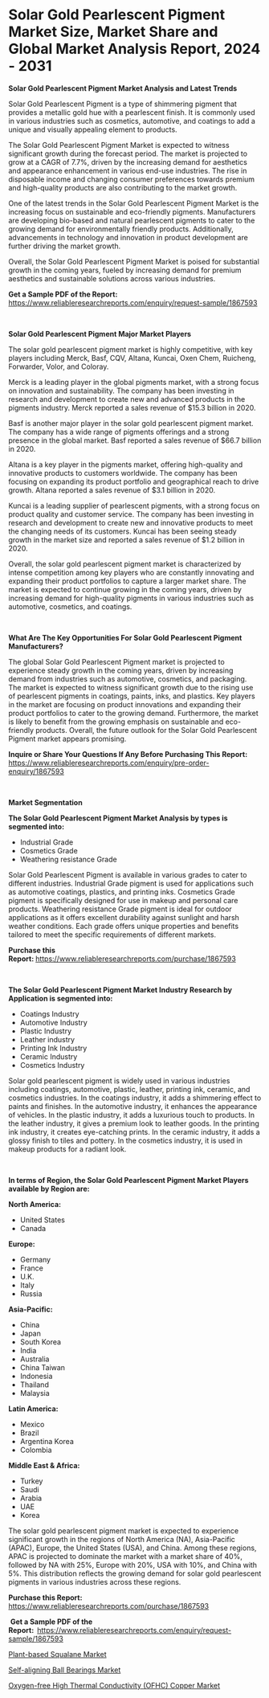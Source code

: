 <p><h1>Solar Gold Pearlescent Pigment Market Size, Market Share and Global Market Analysis Report, 2024 - 2031</h1></p><p><strong>Solar Gold Pearlescent Pigment Market Analysis and Latest Trends</strong></p>
<p><p>Solar Gold Pearlescent Pigment is a type of shimmering pigment that provides a metallic gold hue with a pearlescent finish. It is commonly used in various industries such as cosmetics, automotive, and coatings to add a unique and visually appealing element to products.</p><p>The Solar Gold Pearlescent Pigment Market is expected to witness significant growth during the forecast period. The market is projected to grow at a CAGR of 7.7%, driven by the increasing demand for aesthetics and appearance enhancement in various end-use industries. The rise in disposable income and changing consumer preferences towards premium and high-quality products are also contributing to the market growth.</p><p>One of the latest trends in the Solar Gold Pearlescent Pigment Market is the increasing focus on sustainable and eco-friendly pigments. Manufacturers are developing bio-based and natural pearlescent pigments to cater to the growing demand for environmentally friendly products. Additionally, advancements in technology and innovation in product development are further driving the market growth.</p><p>Overall, the Solar Gold Pearlescent Pigment Market is poised for substantial growth in the coming years, fueled by increasing demand for premium aesthetics and sustainable solutions across various industries.</p></p>
<p><strong>Get a Sample PDF of the Report:&nbsp;</strong> <a href="https://www.reliableresearchreports.com/enquiry/request-sample/1867593">https://www.reliableresearchreports.com/enquiry/request-sample/1867593</a></p>
<p>&nbsp;</p>
<p><strong>Solar Gold Pearlescent Pigment Major Market Players</strong></p>
<p><p>The solar gold pearlescent pigment market is highly competitive, with key players including Merck, Basf, CQV, Altana, Kuncai, Oxen Chem, Ruicheng, Forwarder, Volor, and Coloray. </p><p>Merck is a leading player in the global pigments market, with a strong focus on innovation and sustainability. The company has been investing in research and development to create new and advanced products in the pigments industry. Merck reported a sales revenue of $15.3 billion in 2020.</p><p>Basf is another major player in the solar gold pearlescent pigment market. The company has a wide range of pigments offerings and a strong presence in the global market. Basf reported a sales revenue of $66.7 billion in 2020.</p><p>Altana is a key player in the pigments market, offering high-quality and innovative products to customers worldwide. The company has been focusing on expanding its product portfolio and geographical reach to drive growth. Altana reported a sales revenue of $3.1 billion in 2020.</p><p>Kuncai is a leading supplier of pearlescent pigments, with a strong focus on product quality and customer service. The company has been investing in research and development to create new and innovative products to meet the changing needs of its customers. Kuncai has been seeing steady growth in the market size and reported a sales revenue of $1.2 billion in 2020.</p><p>Overall, the solar gold pearlescent pigment market is characterized by intense competition among key players who are constantly innovating and expanding their product portfolios to capture a larger market share. The market is expected to continue growing in the coming years, driven by increasing demand for high-quality pigments in various industries such as automotive, cosmetics, and coatings.</p></p>
<p>&nbsp;</p>
<p><strong>What Are The Key Opportunities For Solar Gold Pearlescent Pigment Manufacturers?</strong></p>
<p><p>The global Solar Gold Pearlescent Pigment market is projected to experience steady growth in the coming years, driven by increasing demand from industries such as automotive, cosmetics, and packaging. The market is expected to witness significant growth due to the rising use of pearlescent pigments in coatings, paints, inks, and plastics. Key players in the market are focusing on product innovations and expanding their product portfolios to cater to the growing demand. Furthermore, the market is likely to benefit from the growing emphasis on sustainable and eco-friendly products. Overall, the future outlook for the Solar Gold Pearlescent Pigment market appears promising.</p></p>
<p><strong>Inquire or Share Your Questions If Any Before Purchasing This Report:</strong> <a href="https://www.reliableresearchreports.com/enquiry/pre-order-enquiry/1867593">https://www.reliableresearchreports.com/enquiry/pre-order-enquiry/1867593</a></p>
<p>&nbsp;</p>
<p><strong>Market Segmentation</strong></p>
<p><strong>The Solar Gold Pearlescent Pigment Market Analysis by types is segmented into:</strong></p>
<p><ul><li>Industrial Grade</li><li>Cosmetics Grade</li><li>Weathering resistance Grade</li></ul></p>
<p><p>Solar Gold Pearlescent Pigment is available in various grades to cater to different industries. Industrial Grade pigment is used for applications such as automotive coatings, plastics, and printing inks. Cosmetics Grade pigment is specifically designed for use in makeup and personal care products. Weathering resistance Grade pigment is ideal for outdoor applications as it offers excellent durability against sunlight and harsh weather conditions. Each grade offers unique properties and benefits tailored to meet the specific requirements of different markets.</p></p>
<p><strong>Purchase this Report:&nbsp;</strong><a href="https://www.reliableresearchreports.com/purchase/1867593">https://www.reliableresearchreports.com/purchase/1867593</a></p>
<p>&nbsp;</p>
<p><strong>The Solar Gold Pearlescent Pigment Market Industry Research by Application is segmented into:</strong></p>
<p><ul><li>Coatings Industry</li><li>Automotive Industry</li><li>Plastic Industry</li><li>Leather industry</li><li>Printing Ink Industry</li><li>Ceramic Industry</li><li>Cosmetics Industry</li></ul></p>
<p><p>Solar gold pearlescent pigment is widely used in various industries including coatings, automotive, plastic, leather, printing ink, ceramic, and cosmetics industries. In the coatings industry, it adds a shimmering effect to paints and finishes. In the automotive industry, it enhances the appearance of vehicles. In the plastic industry, it adds a luxurious touch to products. In the leather industry, it gives a premium look to leather goods. In the printing ink industry, it creates eye-catching prints. In the ceramic industry, it adds a glossy finish to tiles and pottery. In the cosmetics industry, it is used in makeup products for a radiant look.</p></p>
<p>&nbsp;</p>
<p><strong>In terms of Region, the Solar Gold Pearlescent Pigment Market Players available by Region are:</strong></p>
<p>
    <p> <strong> North America: </strong>
        <ul>
            <li>United States</li>
            <li>Canada</li>
        </ul>
        </p> 
    <p> <strong> Europe: </strong>
        <ul>
            <li>Germany</li>
            <li>France</li>
            <li>U.K.</li>
            <li>Italy</li>
            <li>Russia</li>
        </ul>
        </p> 
    <p> <strong> Asia-Pacific: </strong>
        <ul>
            <li>China</li>
            <li>Japan</li>
            <li>South Korea</li>
            <li>India</li>
            <li>Australia</li>
            <li>China Taiwan</li>
            <li>Indonesia</li>
            <li>Thailand</li>
            <li>Malaysia</li>
        </ul>
        </p> 
    <p> <strong> Latin America: </strong>
        <ul>
            <li>Mexico</li>
            <li>Brazil</li>
            <li>Argentina Korea</li>
            <li>Colombia</li>
        </ul>
        </p> 
    <p> <strong> Middle East & Africa: </strong>
        <ul>
            <li>Turkey</li>
            <li>Saudi</li>
            <li>Arabia</li>
            <li>UAE</li>
            <li>Korea</li>
        </ul>
    </p>
    </p>
<p><p>The solar gold pearlescent pigment market is expected to experience significant growth in the regions of North America (NA), Asia-Pacific (APAC), Europe, the United States (USA), and China. Among these regions, APAC is projected to dominate the market with a market share of 40%, followed by NA with 25%, Europe with 20%, USA with 10%, and China with 5%. This distribution reflects the growing demand for solar gold pearlescent pigments in various industries across these regions.</p></p>
<p><strong>Purchase this Report: </strong><a href="https://www.reliableresearchreports.com/purchase/1867593">https://www.reliableresearchreports.com/purchase/1867593</a></p>
<p>&nbsp;<strong>Get a Sample PDF of the Report:&nbsp;&nbsp;</strong><a href="https://www.reliableresearchreports.com/enquiry/request-sample/1867593">https://www.reliableresearchreports.com/enquiry/request-sample/1867593</a></p>
<p><strong></strong></p>
<p><p><a href="https://github.com/timeliteaut/Market-Research-Report-List-1/blob/main/plant-based-squalane-market.md">Plant-based Squalane Market</a></p><p><a href="https://github.com/globismark/Market-Research-Report-List-2/blob/main/self-aligning-ball-bearings-market.md">Self-aligning Ball Bearings Market</a></p><p><a href="https://github.com/bobicer/Market-Research-Report-List-2/blob/main/oxygen-free-high-thermal-conductivity-ofhc-copper-market.md">Oxygen-free High Thermal Conductivity (OFHC) Copper Market</a></p></p>